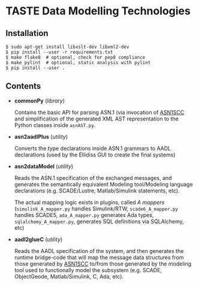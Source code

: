TASTE Data Modelling Technologies
=================================

Installation
------------

    $ sudo apt-get install libxslt-dev libxml2-dev
    $ pip install --user -r requirements.txt
    $ make flake8  # optional, check for pep8 compliance
    $ make pylint  # optional, static analysis with pylint
    $ pip install --user .

Contents
--------

- **commonPy** (*library*)

    Contains the basic API for parsing ASN.1 (via invocation of 
    [ASN1SCC](https://github.com/ttsiodras/asn1scc) and simplification
    of the generated XML AST representation to the Python classes
    inside `asnAST.py`.

- **asn2aadlPlus** (*utility*)

    Converts the type declarations inside ASN.1 grammars to AADL
    declarations (used by the Ellidiss GUI to create the final systems)

- **asn2dataModel** (*utility*)

    Reads the ASN.1 specification of the exchanged messages, and generates
    the semantically equivalent Modeling tool/Modeling language declarations
    (e.g.  SCADE/Lustre, Matlab/Simulink statements, etc). 

    The actual mapping logic exists in plugins, called *A mappers*
    (`simulink_A_mapper.py` handles Simulink/RTW, `scade6_A_mapper.py`
    handles SCADE5, `ada_A_mapper.py` generates Ada types,
    `sqlalchemy_A_mapper.py`, generates SQL definitions via SQLAlchemy, etc)

- **aadl2glueC** (*utility*)

    Reads the AADL specification of the system, and then generates the runtime
    bridge-code that will map the message data structures from those generated
    by [ASN1SCC](https://github.com/ttsiodras/asn1scc) to/from those generated
    by the modeling tool used to functionally model the subsystem (e.g. SCADE,
    ObjectGeode, Matlab/Simulink, C, Ada, etc).

